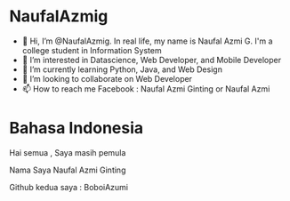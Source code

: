 # NaufalAzmig
- 👋 Hi, I’m @NaufalAzmig. In real life, my name is Naufal Azmi G. I'm a college student in Information System
- 👀 I’m interested in Datascience, Web Developer, and Mobile Developer
- 🌱 I’m currently learning Python, Java, and Web Design
- 💞️ I’m looking to collaborate on Web Developer
- 📫 How to reach me Facebook : Naufal Azmi Ginting or Naufal Azmi

# Bahasa Indonesia
Hai semua , Saya masih pemula

Nama Saya Naufal Azmi Ginting

Github kedua saya : BoboiAzumi
